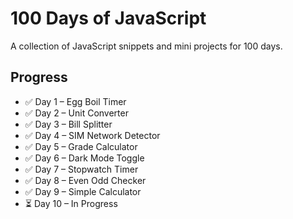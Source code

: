 # 100 Days of JavaScript

A collection of JavaScript snippets and mini projects for 100 days.

## Progress
- ✅ Day 1 – Egg Boil Timer
- ✅ Day 2 ‎– Unit Converter
- ✅ Day 3 ‎– Bill Splitter
- ✅ Day 4 ‎– SIM Network Detector
- ✅ Day 5 ‎– Grade Calculator
- ✅ Day 6 ‎– Dark Mode Toggle
- ✅ Day 7 ‎– Stopwatch Timer
- ✅ Day 8 ‎– Even Odd Checker
- ✅ Day 9 ‎– Simple Calculator
- ⏳ Day 10 – In Progress



